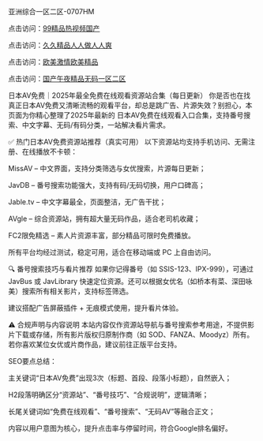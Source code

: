 亚洲综合一区二区-0707HM

点击访问：<a href="https://rtj-3zo.pages.dev/">99精品热视频国产</a>

点击访问：<a href="https://tfda.pages.dev/">久久精品人人做人人爽</a>

点击访问：<a href="https://fdhf-454.pages.dev/">欧美激情欧美精品</a>

点击访问：<a href="https://gfd-5xg.pages.dev/">国产午夜精品无码一区二区</a>

日本AV免费｜2025年最全免费在线观看资源站合集（每日更新）
你是否也在找真正日本AV免费又清晰流畅的观看平台，却总是跳广告、片源失效？别担心，本页面为你精心整理了2025年最新的 日本AV免费在线观看入口合集，支持番号搜索、中文字幕、无码/有码分类，一站解决看片需求。

✅ 热门日本AV免费资源站推荐（真实可用）
以下资源站均支持手机访问、无需注册、在线播放不卡顿：

MissAV – 中文界面，支持分类筛选与女优搜索，片源每日更新；

JavDB – 番号搜索功能强大，支持有码/无码切换，用户口碑高；

Jable.tv – 中文字幕最全，页面整洁，无广告干扰；

AVgle – 综合资源站，拥有超大量无码作品，适合老司机收藏；

FC2限免精选 – 素人片资源丰富，部分精品可限时免费播放。

所有平台均经过测试，稳定可用，适合在移动端或 PC 上自由访问。

🔍 番号搜索技巧与看片推荐
如果你记得番号（如 SSIS-123、IPX-999），可通过 JavBus 或 JavLibrary 快速定位资源。还可以根据女优名（如桥本有菜、深田咏美）搜索所有相关影片，支持标签筛选。

建议搭配广告屏蔽插件 + 无痕模式使用，提升看片体验。

⚠️ 合规声明与内容说明
本站内容仅作资源站导航与番号搜索参考用途，不提供影片下载或存储，所有影片版权归原制作商（如 SOD、FANZA、Moodyz）所有。若你喜欢某位女优或片商作品，建议前往正版平台支持。

SEO要点总结：

主关键词“日本AV免费”出现3次（标题、首段、段落小标题），自然嵌入；

H2段落明确区分“资源站”、“番号技巧”、“合规说明”，逻辑清晰；

长尾关键词如“免费在线观看”、“番号搜索”、“无码AV”等融合正文；

内容以用户意图为核心，提升点击率与停留时间，符合Google排名偏好。




<span style="display:none;">[Canonical link](https://github.com/inn234/34666 ）</span>
